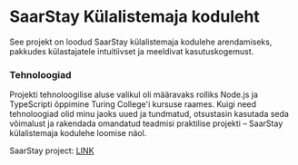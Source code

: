 # SaarStay Külalistemaja koduleht

See projekt on loodud SaarStay külalistemaja kodulehe arendamiseks, pakkudes külastajatele intuitiivset ja meeldivat kasutuskogemust. 

### Tehnoloogiad

Projekti tehnoloogilise aluse valikul oli määravaks rolliks Node.js ja TypeScripti õppimine Turing College'i kursuse raames. Kuigi need tehnoloogiad olid minu jaoks uued ja tundmatud, otsustasin kasutada seda võimalust ja rakendada omandatud teadmisi praktilise projekti – SaarStay külalistemaja kodulehe loomise näol.

SaarStay project: [LINK](https://github.com/LiisAlber/saarstay-capstone)
